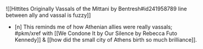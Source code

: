 ![[Hittites Originally Vassals of the Mittani by Bentresh#id241958789 line between ally and vassal is fuzzy]]
- [n] This reminds me of how Athenian allies were really vassals; #pkm/xref with [[We Condone It by Our Silence by Rebecca Futo Kennedy]] & [[how did the small city of Athens birth so much brilliance]].
